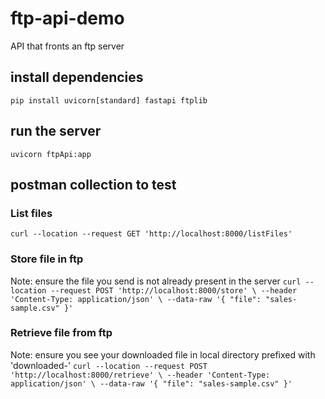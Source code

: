 # ftp-api-demo
API that fronts an ftp server

## install dependencies
`pip install uvicorn[standard] fastapi ftplib`

## run the server
`uvicorn ftpApi:app`

## postman collection to test
### List files
`curl --location --request GET 'http://localhost:8000/listFiles'`
### Store file in ftp
Note: ensure the file you send is not already present in the server
`curl --location --request POST 'http://localhost:8000/store' \
--header 'Content-Type: application/json' \
--data-raw '{
    "file": "sales-sample.csv"
}'`
### Retrieve file from ftp
Note: ensure you see your downloaded file in local directory prefixed with 'downloaded-'
`curl --location --request POST 'http://localhost:8000/retrieve' \
--header 'Content-Type: application/json' \
--data-raw '{
    "file": "sales-sample.csv"
}'`
